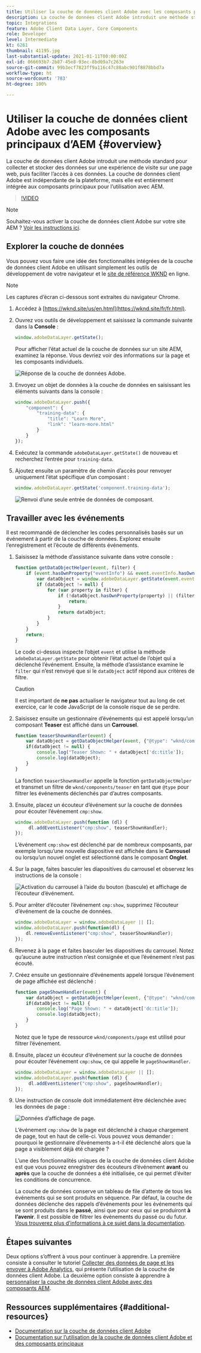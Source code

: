 ```yaml
---
title: Utiliser la couche de données client Adobe avec les composants principaux d’AEM
description: La couche de données client Adobe introduit une méthode standard pour collecter et stocker des données sur une expérience de visite sur une page web, puis faciliter l’accès à ces données. La couche de données client Adobe est indépendante de la plateforme, mais elle est entièrement intégrée aux composants principaux pour l’utilisation avec AEM.
topic: Integrations
feature: Adobe Client Data Layer, Core Components
role: Developer
level: Intermediate
kt: 6261
thumbnail: 41195.jpg
last-substantial-update: 2021-01-11T00:00:00Z
exl-id: 066693b7-2b87-45e8-93ec-8bd09a7c263e
source-git-commit: 99b3ecf7823ff9a116c47c88abc901f8878bbd7a
workflow-type: ht
source-wordcount: '783'
ht-degree: 100%

---
```


# Utiliser la couche de données client Adobe avec les composants principaux d’AEM {#overview}

La couche de données client Adobe introduit une méthode standard pour collecter et stocker des données sur une expérience de visite sur une page web, puis faciliter l’accès à ces données. La couche de données client Adobe est indépendante de la plateforme, mais elle est entièrement intégrée aux composants principaux pour l’utilisation avec AEM.

>[!VIDEO](https://video.tv.adobe.com/v/41195?quality=12&learn=on)

>[!NOTE]
>
> Souhaitez-vous activer la couche de données client Adobe sur votre site AEM ? [Voir les instructions ici](https://experienceleague.adobe.com/docs/experience-manager-core-components/using/developing/data-layer/overview.html?lang=fr#installation-activation).

## Explorer la couche de données

Vous pouvez vous faire une idée des fonctionnalités intégrées de la couche de données client Adobe en utilisant simplement les outils de développement de votre navigateur et le [site de référence WKND](https://wknd.site/fr/fr.html) en ligne.

>[!NOTE]
>
> Les captures d’écran ci-dessous sont extraites du navigateur Chrome.

1. Accédez à [https://wknd.site/us/en.html](https://wknd.site/fr/fr.html).
1. Ouvrez vos outils de développement et saisissez la commande suivante dans la **Console** :

   ```js
   window.adobeDataLayer.getState();
   ```

   Pour afficher l’état actuel de la couche de données sur un site AEM, examinez la réponse. Vous devriez voir des informations sur la page et les composants individuels.

   ![Réponse de la couche de données Adobe.](assets/data-layer-state-response.png)

1. Envoyez un objet de données à la couche de données en saisissant les éléments suivants dans la console :

   ```js
   window.adobeDataLayer.push({
       "component": {
           "training-data": {
               "title": "Learn More",
               "link": "learn-more.html"
           }
       }
   });
   ```

1. Exécutez la commande `adobeDataLayer.getState()` de nouveau et recherchez l’entrée pour `training-data`.
1. Ajoutez ensuite un paramètre de chemin d’accès pour renvoyer uniquement l’état spécifique d’un composant :

   ```js
   window.adobeDataLayer.getState('component.training-data');
   ```

   ![Renvoi d’une seule entrée de données de composant.](assets/return-just-single-component.png)

## Travailler avec les événements

Il est recommandé de déclencher les codes personnalisés basés sur un événement à partir de la couche de données. Explorez ensuite l’enregistrement et l’écoute de différents événements.

1. Saisissez la méthode d’assistance suivante dans votre console :

   ```js
   function getDataObjectHelper(event, filter) {
       if (event.hasOwnProperty("eventInfo") && event.eventInfo.hasOwnProperty("path")) {
           var dataObject = window.adobeDataLayer.getState(event.eventInfo.path);
           if (dataObject != null) {
               for (var property in filter) {
                   if (!dataObject.hasOwnProperty(property) || (filter[property] !== null && filter[property] !== dataObject[property])) {
                       return;
                   }
                   return dataObject;
               }
           }
       }
       return;
   }
   ```

   Le code ci-dessus inspecte l’objet `event` et utilise la méthode `adobeDataLayer.getState` pour obtenir l’état actuel de l’objet qui a déclenché l’événement. Ensuite, la méthode d’assistance examine le `filter` qui n’est renvoyé que si le `dataObject` actif répond aux critères de filtre.

   >[!CAUTION]
   >
   > Il est important de **ne pas** actualiser le navigateur tout au long de cet exercice, car le code JavaScript de la console risque de se perdre.

1. Saisissez ensuite un gestionnaire d’événements qui est appelé lorsqu’un composant **Teaser** est affiché dans un **Carrousel**.

   ```js
   function teaserShownHandler(event) {
       var dataObject = getDataObjectHelper(event, {"@type": "wknd/components/teaser"});
       if(dataObject != null) {
           console.log("Teaser Shown: " + dataObject['dc:title']);
           console.log(dataObject);
       }
   }
   ```

   La fonction `teaserShownHandler` appelle la fonction `getDataObjectHelper` et transmet un filtre de `wknd/components/teaser` en tant que `@type` pour filtrer les événements déclenchés par d’autres composants.

1. Ensuite, placez un écouteur d’événement sur la couche de données pour écouter l’événement `cmp:show`.

   ```js
   window.adobeDataLayer.push(function (dl) {
        dl.addEventListener("cmp:show", teaserShownHandler);
   });
   ```

   L’événement `cmp:show` est déclenché par de nombreux composants, par exemple lorsqu’une nouvelle diapositive est affichée dans le **Carrousel** ou lorsqu’un nouvel onglet est sélectionné dans le composant **Onglet**.

1. Sur la page, faites basculer les diapositives du carrousel et observez les instructions de la console :

   ![Activation du carrousel à l’aide du bouton (bascule) et affichage de l’écouteur d’événement.](assets/teaser-console-slides.png)

1. Pour arrêter d’écouter l’événement `cmp:show`, supprimez l’écouteur d’événement de la couche de données.

   ```js
   window.adobeDataLayer = window.adobeDataLayer || [];
   window.adobeDataLayer.push(function(dl) {
       dl.removeEventListener("cmp:show", teaserShownHandler);
   });
   ```

1. Revenez à la page et faites basculer les diapositives du carrousel. Notez qu’aucune autre instruction n’est consignée et que l’événement n’est pas écouté.

1. Créez ensuite un gestionnaire d’événements appelé lorsque l’événement de page affichée est déclenché :

   ```js
   function pageShownHandler(event) {
       var dataObject = getDataObjectHelper(event, {"@type": "wknd/components/page"});
       if(dataObject != null) {
           console.log("Page Shown: " + dataObject['dc:title']);
           console.log(dataObject);
       }
   }
   ```

   Notez que le type de ressource `wknd/components/page` est utilisé pour filtrer l’événement.

1. Ensuite, placez un écouteur d’événement sur la couche de données pour écouter l’événement `cmp:show`, ce qui appelle le `pageShownHandler`.

   ```js
   window.adobeDataLayer = window.adobeDataLayer || [];
   window.adobeDataLayer.push(function (dl) {
        dl.addEventListener("cmp:show", pageShownHandler);
   });
   ```

1. Une instruction de console doit immédiatement être déclenchée avec les données de page :

   ![Données d’affichage de page.](assets/page-show-console-data.png)

   L’événement `cmp:show` de la page est déclenché à chaque chargement de page, tout en haut de celle-ci. Vous pouvez vous demander : pourquoi le gestionnaire d’événements a-t-il été déclenché alors que la page a visiblement déjà été chargée ?

   L’une des fonctionnalités uniques de la couche de données client Adobe est que vous pouvez enregistrer des écouteurs d’événement **avant** ou **après** que la couche de données a été initialisée, ce qui permet d’éviter les conditions de concurrence.

   La couche de données conserve un tableau de file d’attente de tous les événements qui se sont produits en séquence. Par défaut, la couche de données déclenche des rappels d’événements pour les événements qui se sont produits dans le **passé**, ainsi que pour ceux qui se produiront **à l’avenir**. Il est possible de filtrer les événements du passé ou du futur. [Vous trouverez plus d’informations à ce sujet dans la documentation](https://github.com/adobe/adobe-client-data-layer/wiki#addeventlistener).


## Étapes suivantes

Deux options s’offrent à vous pour continuer à apprendre. La première consiste à consulter le tutoriel [Collecter des données de page et les envoyer à Adobe Analytics](../analytics/collect-data-analytics.md), qui présente l’utilisation de la couche de données client Adobe. La deuxième option consiste à apprendre à [personnaliser la couche de données client Adobe avec des composants AEM](./data-layer-customize.md).


## Ressources supplémentaires {#additional-resources}

* [Documentation sur la couche de données client Adobe](https://github.com/adobe/adobe-client-data-layer/wiki)
* [Documentation sur l’utilisation de la couche de données client Adobe et des composants principaux](https://experienceleague.adobe.com/docs/experience-manager-core-components/using/developing/data-layer/overview.html?lang=fr)
